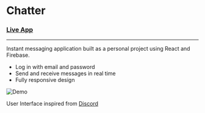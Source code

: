 # Chatter
### [Live App](https://chatter-a7a06.web.app/)
---
Instant messaging application built as a personal project using React and Firebase.
- Log in with email and password
- Send and receive messages in real time
- Fully responsive design

![Demo](https://user-images.githubusercontent.com/94789169/214606722-59214f42-36c9-4c4d-9e94-4d13f3b1324a.png)


User Interface inspired from [Discord](https://discord.com/)